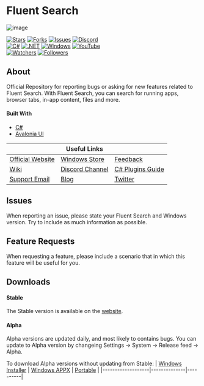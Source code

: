 Fluent Search
======
![image](https://user-images.githubusercontent.com/27368554/120908846-4ff81b80-c677-11eb-9f00-587bace6d3fc.png)

[![Stars](https://img.shields.io/github/stars/adirh3/Fluent-Search)](https://github.com/adirh3/Fluent-Search/stargazers)
[![Forks](https://img.shields.io/github/forks/adirh3/Fluent-Search)](https://github.com/adirh3/Fluent-Search/network/members)
[![Issues](https://img.shields.io/github/issues/adirh3/Fluent-Search)](https://github.com/adirh3/Fluent-Search/issues)
[![Discord](https://img.shields.io/badge/discord-join%20chat-46BC99)](https://discord.gg/W2EuWvD6GD)
<br>
[![C#](https://img.shields.io/badge/C%23-239120?style=for-the-badge&logo=c-sharp&logoColor=white)](https://en.wikipedia.org/wiki/C_Sharp_(programming_language))
[![.NET](https://img.shields.io/badge/.NET-5C2D91?style=for-the-badge&logo=dot-net&logoColor=white)](https://dotnet.microsoft.com/learn/dotnet/what-is-dotnet-framework)
[![Windows](https://img.shields.io/badge/Windows-0078D6?style=for-the-badge&logo=windows&logoColor=white)](https://www.microsoft.com/en-in/windows)
[![YouTube](https://img.shields.io/badge/YouTube-FF0000?style=for-the-badge&logo=youtube&logoColor=white)](https://www.youtube.com/channel/UCWzWaquwBR2cK4A4dSJ1j3Q)
<br>
[![Watchers](https://img.shields.io/github/watchers/adirh3/Fluent-Search?style=social)](https://github.com/adirh3/Fluent-Search/watchers)
[![Followers](https://img.shields.io/twitter/follow/FluentSearch?style=social)](https://twitter.com/FluentSearch)

## About
Official Repository for reporting bugs or asking for new features related to Fluent Search. With Fluent Search, you can search for running apps, browser tabs, in-app content, files and more.
#### Built With
* [C#](https://en.wikipedia.org/wiki/C_Sharp_(programming_language))
* [Avalonia UI](https://avaloniaui.net/)

|                  | Useful Links    |               |
|------------------|-----------------|---------------|
| [Official Website](https://fluentsearch.net/) | [Windows Store](https://www.microsoft.com/en-us/p/fluent-search/9nk1hlwhnp8s)   | [Feedback](https://github.com/adirh3/Fluent-Search/issues)      |
| [Wiki](https://github.com/adirh3/Fluent-Search/wiki)             | [Discord Channel](https://discord.gg/W2EuWvD6GD) | [C# Plugins Guide](https://fluentsearch.net/posts/c-plugins-developer-guide) |
| [Support Email](mailto:support@fluentsearch.net)    | [Blog](https://fluentsearch.net/blog)  |  [Twitter](https://twitter.com/FluentSearch)   |

## Issues
When reporting an issue, please state your Fluent Search and Windows version. Try to include as much information as possible.

## Feature Requests
When requesting a feature, please include a scenario that in which this feature will be useful for you.

## Downloads
#### Stable

The Stable version is available on the [website](https://fluentsearch.net).

#### Alpha
Alpha versions are updated daily, and most likely to contains bugs. You can update to Alpha version by changeing Settings -> System -> Release feed -> Alpha.

To download Alpha versions without updating from Stable:
| [Windows Installer](https://install.appcenter.ms/users/adirh3-gmail.com/apps/fluent-search-alpha/distribution_groups/exe) | [Windows APPX](https://install.appcenter.ms/users/adirh3-gmail.com/apps/fluent-search-alpha/distribution_groups/appx) | [Portable](https://install.appcenter.ms/users/adirh3-gmail.com/apps/fluent-search-alpha/distribution_groups/portable) |
|-------------------|--------------|----------|
